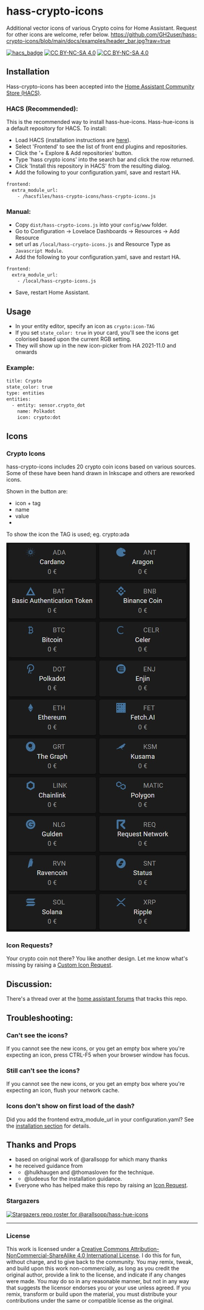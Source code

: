 # hass-crypto-icons
Additional vector icons of various Crypto coins for Home Assistant.
Request for other icons are welcome, refer below.
https://github.com/GH2user/hass-crypto-icons/blob/main/docs/examples/header_bar.jpg?raw=true

[![hacs_badge](https://img.shields.io/badge/HACS-Default-orange.svg?style=for-the-badge)](https://github.com/custom-components/hacs)
[![CC BY-NC-SA 4.0][cc-by-nc-sa-image]][cc-by-nc-sa]
[![CC BY-NC-SA 4.0][cc-by-nc-sa-shield]][cc-by-nc-sa]


[cc-by-nc-sa]: http://creativecommons.org/licenses/by-nc-sa/4.0/
[cc-by-nc-sa-image]: https://licensebuttons.net/l/by-nc-sa/4.0/88x31.png
[cc-by-nc-sa-shield]: https://img.shields.io/badge/License-CC%20BY--NC--SA%204.0-lightgrey.svg

## <a name="installation"></a>Installation

Hass-crypto-icons has been accepted into the [Home Assistant Community Store (HACS)](https://hacs.xyz). 

### HACS (Recommended):
This is the recommended way to install hass-hue-icons. Hass-hue-icons is a default repository for HACS. To install:

- Load HACS (installation instructions are [here](https://hacs.xyz/docs/installation/installation/)).
- Select 'Frontend' to see the list of front end plugins and repositories.
- Click the '+ Explore & Add repositories' button.
- Type 'hass crypto icons' into the search bar and click the row returned.
- Click 'Install this repository in HACS' from the resulting dialog. 
- Add the following to your configuration.yaml, save and restart HA.
```
frontend:
  extra_module_url:
    - /hacsfiles/hass-crypto-icons/hass-crypto-icons.js
```

### Manual:
- Copy `dist/hass-crypto-icons.js` into your `config/www` folder.
- Go to Configuration -> Lovelace Dashboards -> Resources -> Add Resource
- set url as `/local/hass-crypto-icons.js` and Resource Type as `Javascript Module`.
- Add the following to your configuration.yaml, save and restart HA.
```
frontend:
  extra_module_url:
    - /local/hass-crypto-icons.js
```

- Save, restart Home Assistant.


## Usage
- In your entity editor, specify an icon as `crypto:icon-TAG` 
- If you set `state_color: true` in your card, you'll see the icons get colorised based upon the current RGB setting.
- They will show up in the new icon-picker from HA 2021-11.0 and onwards

### Example:

```
title: Crypto
state_color: true
type: entities
entities:
  - entity: sensor.crypto_dot
    name: Polkadot
    icon: crypto:dot
```

## Icons

### Crypto Icons

hass-crypto-icons includes 20 crypto coin icons based on various sources.
Some of these have been hand drawn in Inkscape and others are reworked icons.

Shown in the button are:
- icon + tag
- name
- value
- 
To show the icon the TAG is used; eg.  crypto:ada

[//]: # (Start Crypto Icons)

![icons v1.0.0](https://github.com/GH2user/hass-crypto-icons/blob/main/docs/examples/icons_100.jpg?raw=true)


[//]: # (End Crypto Icons) 

  
### Icon Requests?
Your crypto coin not there? You like another design. Let me know what's missing by raising a [Custom Icon Request](https://github.com/arallsopp/hass-hue-icons/issues/new?assignees=arallsopp&labels=icon+request&template=custom-icon-request.md&title=Icon%20Request%20%5Bname%20of%20fixture%5D).



## Discussion:
There's a thread over at the [home assistant forums](https://community.home-assistant.io/t/created-custom-colorizable-hue-icons-as-a-lovelace-resource) that tracks this repo.


## Troubleshooting:

### Can't see the icons?
If you cannot see the new icons, or you get an empty box where you're expecting an icon, press CTRL-F5 when your browser window has focus. 

### Still can't see the icons?
If you cannot see the new icons, or you get an empty box where you're expecting an icon, flush your network cache. 

### Icons don't show on first load of the dash?
Did you add the frontend extra_module_url in your configuration.yaml? See the [installation section](#installation) for details.



 
## Thanks and Props
- based on original work of @arallsopp for which many thanks
- he received guidance from 
- - @hulkhaugen and @thomasloven for the technique.
- - @ludeeus for the installation guidance.
- Everyone who has helped make this repo by raising an [Icon Request](https://github.com/arallsopp/hass-hue-icons/issues/new?assignees=arallsopp&labels=icon+request&template=custom-icon-request.md&title=Icon%20Request%20%5Bname%20of%20fixture%5D).

### Stargazers
[![Stargazers repo roster for @arallsopp/hass-hue-icons](https://reporoster.com/stars/arallsopp/hass-hue-icons)](https://github.com/arallsopp/hass-hue-icons/stargazers)

---


### License

This work is licensed under a
[Creative Commons Attribution-NonCommercial-ShareAlike 4.0 International License][cc-by-nc-sa].
I do this for fun, without charge, and to give back to the community. You may remix, tweak, and build upon this work non-commercially, as long as you credit the original author, provide a link to the license, and indicate if any changes were made. You may do so in any reasonable manner, but not in any way that suggests the licensor endorses you or your use unless agreed. If you remix, transform or build upon the material, you must distribute your contributions under the same or compatible license as the original. 

